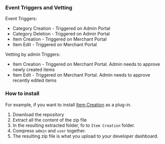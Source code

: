 ### Event Triggers and Vetting

Event Triggers:
* Category Creation - Triggered on Admin Portal
* Category Deletion - Triggered on Admin Portal
* Item Creation - Triggered on Merchant Portal
* Item Edit - Triggered on Merchant Portal

Vetting by admin Triggers:
* Item Creation - Triggered on Merchant Portal. Admin needs to approve newly created items
* Item Edit - Triggered on Merchant Portal. Admin needs to approve recently edited items

### How to install
For example, if you want to install [Item Creation]() as a plug-in.
1. Download the repository 
2. Extract all the content of the zip file
3. In the resulting extracted folder, fo to `Item Creation` folder.
4. Compress `admin` and `user` together.
5. The resulting zip file is what you upload to your developer dashboard.
